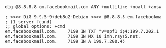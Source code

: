 <pre>
dig @8.8.8.8 em.facebookmail.com ANY +multiline +noall +answer +cmd

; <<>> DiG 9.9.5-9+deb8u2-Debian <<>> @8.8.8.8 em.facebookmail.com ANY +multiline +noall +answer +cmd
; (1 server found)
;; global options: +cmd
em.facebookmail.com.	7199 IN	TXT "v=spf1 ip4:199.7.202.1 ip4:199.7.200.12 ip4:199.7.200.25 ip4:199.7.202.29 ip4:199.7.203.20 a:smtp1.responsys.net a:smtp2.respon" "sys.net a:smtp3.responsys.net a:smtp4.responsys.net -all"
em.facebookmail.com.	7199 IN	MX 10 imh.rsys5.net.
em.facebookmail.com.	7199 IN	A 199.7.200.45
</pre>
